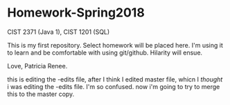 # Homework-Spring2018
CIST 2371 (Java 1), CIST 1201 (SQL)

This is my first repository. Select homework will be placed here.  I'm using it to learn and be comfortable with using git/github. Hilarity will ensue.

Love, Patricia Renee.

this is editing the -edits file, after I think I edited master file, whicn I *thought* i was editing the -edits file. 
I'm so confused.  now i'm going to try to merge this to the master copy.
